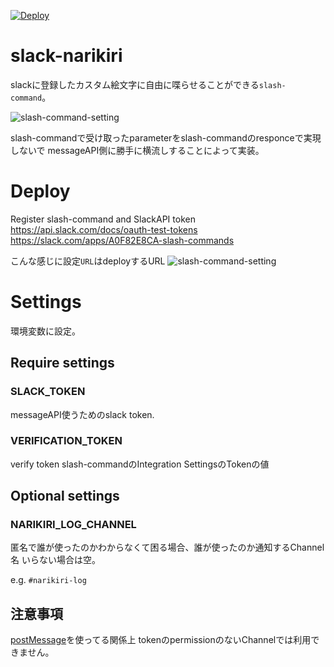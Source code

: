 [![Deploy](https://www.herokucdn.com/deploy/button.svg)](https://heroku.com/deploy)

# slack-narikiri
slackに登録したカスタム絵文字に自由に喋らせることができる`slash-command`。

![slash-command-setting](https://github.com/sho2010/slack-narikiri/wiki/images/narikiri-sample.png)

slash-commandで受け取ったparameterをslash-commandのresponceで実現しないで
messageAPI側に勝手に横流しすることによって実装。

# Deploy

Register slash-command and SlackAPI token
https://api.slack.com/docs/oauth-test-tokens
https://slack.com/apps/A0F82E8CA-slash-commands

こんな感じに設定`URL`はdeployするURL
![slash-command-setting](https://github.com/sho2010/slack-narikiri/wiki/images/deploy01.png)
 


# Settings 

環境変数に設定。

## Require settings

### SLACK_TOKEN

messageAPI使うためのslack token.

### VERIFICATION_TOKEN

verify token
slash-commandのIntegration SettingsのTokenの値

## Optional settings

### NARIKIRI_LOG_CHANNEL

匿名で誰が使ったのかわからなくて困る場合、誰が使ったのか通知するChannel名 いらない場合は空。

e.g. `#narikiri-log`

## 注意事項
[postMessage](https://api.slack.com/methods/chat.postMessage)を使ってる関係上
tokenのpermissionのないChannelでは利用できません。



